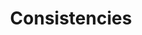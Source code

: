 ---
subTitle: "IDENTITY / BRAND" 
title: "Consistencies"
tags: portfolio
order: 3
img: "/assets/images/projects/brand-identities-thumb.jpg"
linkText: "Take a look at the samples"
cases:
  - header: "Virgin Oil Co menù da tavolo"
    description: |
        Virgin Oil Co. was a vibrant American-Italian restaurant and bar situated in the heart of Helsinki, Finland, at Mannerheimintie 5. Established back in 2006, it quickly became a popular destination for both locals and visitors, renowned for its wood-fired pizzas, diverse menu, and lively atmosphere. Virgin oil Co. featured a multi-level layout, with the ground floor housing the main dining area and bar, and an upper floor that hosted a club known for live music and performances. This combination made the establishment a versatile venue, catering to those seeking a dining experience, a casual drink, or evening entertainment. In addition to its culinary offerings, Virgin Oil Co. also operated the SpåraKoff, a unique pub tram that still provides circular tours of downtown Helsinki. After 13 years of operation, Virgin Oil Co. closed its doors in 2019, however it remains a fond memory for many, remembered for its contribution to Helsinki's dining and nightlife scene.<br>
        <br>
        Table menu of Virgin Oil Co. had to establish itself equally ambitious as the passion necessitated for sustaining such extensive variety of cuisine so expenses were not priority when the design, touch and feel, and eventually the packaging of 'Menù da tavolo' were conceived.<br>
        <br>
        <strong>Original Virgin Oil Co. insignia</strong>: Jarkko Nevakallio<br>
        <strong>Copywriter</strong>: Katri Karsi<br>
        <strong>Client</strong>: Juha Hauta / HOK-Elanto Restaurants
    images:
      - "/assets/images/projects/web/virgin-oil-table-menu-spread.jpg"
      - "/assets/images/projects/composites/virgin-oil-menu-01.jpg"
      - "/assets/images/projects/composites/virgin-oil-menu-02.jpg"
      - "/assets/images/projects/composites/virgin-oil-menu-03.jpg"
      - "/assets/images/projects/composites/virgin-oil-menu-04.jpg"
      - "/assets/images/projects/composites/virgin-oil-menu-05.jpg"

  - header: "Gastropub Stone's"
    description: |
        Gastropub Stone's, located at Keskuskatu 4 in the heart of Helsinki, is renowned for its handcrafted burgers made from premium local ingredients and an extensive selection of specialty beers catering to discerning enthusiasts. The establishment's relaxed ambiance and rock-inspired decor make it a popular spot for both locals and visitors seeking a casual dining experience. Stone’s underwent quite extensive facelift during the summer 2012 and have kept it's appearance ever since. Along with the outfit came new cuisine and distinctive selection of beverages. I was inspired to deliver typography, textures, layout and visual aesthetics for graphics, photos plus campaign visuals in general.<br>
        <br>
        <strong>Art Director</strong>: Sami Lainio<br>
        <strong>Copywriters</strong>: Jan-Erik Ehrström & Saara Kullström-Koljonen<br>
        <strong>Client</strong>: Kenneth Granroth / HOK-Elanto Restaurants
    images:
      - "/assets/images/projects/web/stones-facade-1920x848.jpg"
      - "/assets/images/projects/poster/stones-menu.jpg"
      - "/assets/images/projects/poster/stones-unholy-dalliance.jpg"
      - "/assets/images/projects/poster/stones-cards.jpg"
      - "/assets/images/projects/poster/stonespubfi.jpg"


  - header: "Post Control Helsinki"
    description: |
        I designed the basics of visual identity for Helsinki based high-end post production company in Suvilahti Power Plant. The appearance was meant to evoke impressions about analogue precision and organicity as counterforces to the monoconformity of digital era. Among tv & cinema professionals the key colour red needs no further argumentations.<br>
        <br>
        <strong>Clients</strong>: Jukka Kujala, Marko Terävä, Petri Riikonen & Juuso Selin / Post Control Helsinki
    images:
      - "/assets/images/projects/web/postcontrol.jpg"
---